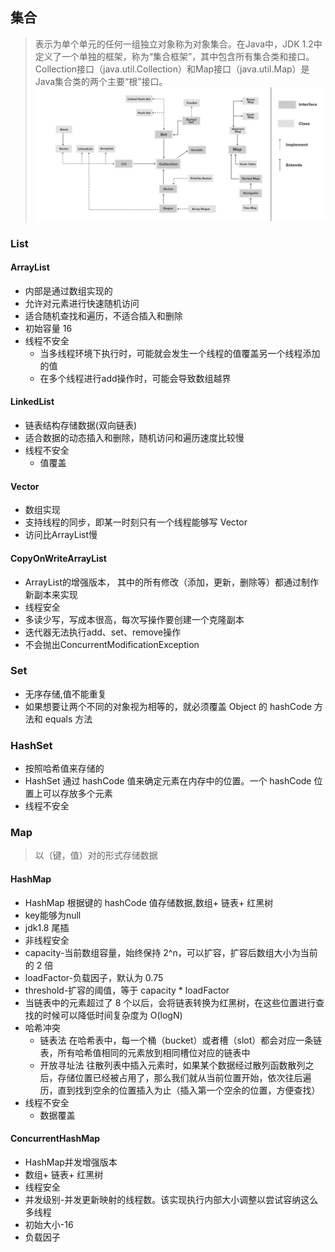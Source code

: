 
## 集合
> 表示为单个单元的任何一组独立对象称为对象集合。在Java中，JDK 1.2中定义了一个单独的框架，称为“集合框架”，其中包含所有集合类和接口。Collection接口（java.util.Collection）和Map接口（java.util.Map）是Java集合类的两个主要“根”接口。
![](https://github.com/jsjchai/interview/blob/main/java/img/Java-Collections-Hierarchy-1.png)

### List
#### ArrayList
* 内部是通过数组实现的
* 允许对元素进行快速随机访问
* 适合随机查找和遍历，不适合插入和删除
* 初始容量 16
* 线程不安全
  * 当多线程环境下执行时，可能就会发生一个线程的值覆盖另一个线程添加的值
  * 在多个线程进行add操作时，可能会导致数组越界
#### LinkedList 
* 链表结构存储数据(双向链表)
* 适合数据的动态插入和删除，随机访问和遍历速度比较慢
* 线程不安全
   * 值覆盖
#### Vector
 *  数组实现
 *  支持线程的同步，即某一时刻只有一个线程能够写 Vector
 *  访问比ArrayList慢
#### CopyOnWriteArrayList
* ArrayList的增强版本， 其中的所有修改（添加，更新，删除等）都通过制作新副本来实现
* 线程安全
* 多读少写，写成本很高，每次写操作要创建一个克隆副本
* 迭代器无法执行add、set、remove操作
* 不会抛出ConcurrentModificationException

### Set
* 无序存储,值不能重复
* 如果想要让两个不同的对象视为相等的，就必须覆盖 Object 的 hashCode 方法和 equals 方法
### HashSet
* 按照哈希值来存储的
* HashSet 通过 hashCode 值来确定元素在内存中的位置。一个 hashCode 位置上可以存放多个元素
* 线程不安全

### Map
> 以（键，值）对的形式存储数据
#### HashMap
* HashMap 根据键的 hashCode 值存储数据,数组+ 链表+ 红黑树
* key能够为null
* jdk1.8 尾插
* 非线程安全
* capacity-当前数组容量，始终保持 2^n，可以扩容，扩容后数组大小为当前的 2 倍
* loadFactor-负载因子，默认为 0.75
* threshold-扩容的阈值，等于 capacity * loadFactor
* 当链表中的元素超过了 8 个以后，会将链表转换为红黑树，在这些位置进行查找的时候可以降低时间复杂度为 O(logN)
* 哈希冲突
   * 链表法 在哈希表中，每一个桶（bucket）或者槽（slot）都会对应一条链表，所有哈希值相同的元素放到相同槽位对应的链表中
   * 开放寻址法 往散列表中插入元素时，如果某个数据经过散列函数散列之后，存储位置已经被占用了，那么我们就从当前位置开始，依次往后遍历，直到找到空余的位置插入为止（插入第一个空余的位置，方便查找）
* 线程不安全
   * 数据覆盖
#### ConcurrentHashMap
* HashMap并发增强版本
* 数组+ 链表+ 红黑树
* 线程安全
* 并发级别-并发更新映射的线程数。该实现执行内部大小调整以尝试容纳这么多线程
* 初始大小-16
* 负载因子

